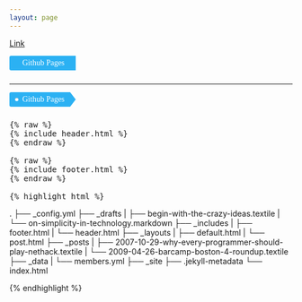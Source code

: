 ```yaml
---
layout: page
---
```



<script>
emailE=('info@' + 'dxartist.com')
document.write('<A href="mailto:' + emailE + '">' + emailE + '</a>')

</script>


<a href="http://blog.webjeda.com/how-to-add-share-buttons-to-jekyll#disqus_thread">Link</a>    

<div class="arrow_right">Github Pages</div>
<hr>
<div class="arrow">Github Pages</div>



<pre>
{% raw %}
{% include header.html %}
{% endraw %}

{% raw %}
{% include footer.html %}
{% endraw %}

{% highlight html %}
</pre>
.
├── _config.yml
├── _drafts
|   ├── begin-with-the-crazy-ideas.textile
|   └── on-simplicity-in-technology.markdown
├── _includes
|   ├── footer.html
|   └── header.html
├── _layouts
|   ├── default.html
|   └── post.html
├── _posts
|   ├── 2007-10-29-why-every-programmer-should-play-nethack.textile
|   └── 2009-04-26-barcamp-boston-4-roundup.textile
├── _data
|   └── members.yml
├── _site
├── .jekyll-metadata
└── index.html

{% endhighlight %}

<style>
    
    
    .arrow_right {
    font: 14px/1.5 'PT Sans',serif;
    background: #2BB1F3;
    border-radius: 3px 0 0 3px;
    color: #FFFFFF;
    display: inline-block;
    height: 26px;
    line-height: 26px;
    padding: 0 20px 0 23px;
    position: relative;
    margin: 0 10px 10px 0;
    text-decoration: none!important;
    -webkit-transition: color .2s;
}

.arrow-right:before {
    background: #fff;
    border-radius: 10px;
    box-shadow: inset 0 1px rgba(0,0,0,.25);
    content: '';
    height: 6px;
    left: 10px;
    position: absolute;
    width: 6px;
    top: 10px;
}

.arrow-right:after {
    background: #fff;
    border-bottom: 13px solid transparent;
    border-left: 10px solid #2BB1F3;
    border-top: 13px solid transparent;
    content: '';
    position: absolute;
    right: 0;
    top: 0;
}

    
    .arrow {
    font: 14px/1.5 'PT Sans',serif;
    background: #2BB1F3;
    border-radius: 3px 0 0 3px;
    color: #FFFFFF;
    display: inline-block;
    height: 26px;
    line-height: 26px;
    padding: 0 20px 0 23px;
    position: relative;
    margin: 0 10px 10px 0;
    text-decoration: none!important;
    -webkit-transition: color .2s;
}

.arrow:before {
    background: #fff;
    border-radius: 10px;
    box-shadow: inset 0 1px rgba(0,0,0,.25);
    content: '';
    height: 6px;
    left: 10px;
    position: absolute;
    width: 6px;
    top: 10px;
}

.arrow:after {
    background: #fff;
    border-bottom: 13px solid transparent;
    border-left: 10px solid #2BB1F3;
    border-top: 13px solid transparent;
    content: '';
    position: absolute;
    right: 0;
    top: 0;
}

</style>